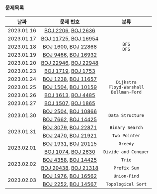 ### 문제목록
<table>
<thead>
  <th scope="col">날짜</th>
  <th scope="col">문제 번호</th>
  <th scope="col">분류</th>
</thead>
<tbody>
  <tr align="center">
    <td>2023.01.16</td>
    <td><a href="https://github.com/brunchmate/AlgorithmStudy/blob/main/maplejh/BOJ/2206.py">BOJ 2206</a>, <a href="https://github.com/brunchmate/AlgorithmStudy/blob/main/maplejh/BOJ/2636.py">BOJ 2636</a></td>
    <td rowspan="5"><code>BFS</code><br><code>DFS</code></td>
  </tr>
  <tr align="center">
    <td>2023.01.17</td>
    <td><a href="https://github.com/brunchmate/AlgorithmStudy/blob/main/maplejh/BOJ/11725.py">BOJ 11725</a>, <a href="https://github.com/brunchmate/AlgorithmStudy/blob/main/maplejh/BOJ/16954.py">BOJ 16954</a></td>
  </tr>
  <tr align="center">
    <td>2023.01.18</td>
    <td><a href="https://github.com/brunchmate/AlgorithmStudy/blob/main/maplejh/BOJ/1600.py">BOJ 1600</a>, <a href="https://github.com/brunchmate/AlgorithmStudy/blob/main/maplejh/BOJ/22868.py">BOJ 22868</a></td>
  </tr>
  <tr align="center">
    <td>2023.01.19</td>
    <td><a href="https://github.com/brunchmate/AlgorithmStudy/blob/main/maplejh/BOJ/9466.py">BOJ 9466</a>, <a href="https://github.com/brunchmate/AlgorithmStudy/blob/main/maplejh/BOJ/16932.py">BOJ 16932</a></td>
  </tr>
  <tr align="center">
    <td>2023.01.20</td>
    <td><a href="https://github.com/brunchmate/AlgorithmStudy/blob/main/maplejh/BOJ/22946.py">BOJ 22946</a>, <a href="https://github.com/brunchmate/AlgorithmStudy/blob/main/maplejh/BOJ/22948.py">BOJ 22948</a></td>
  </tr>
  <tr align="center">
    <td>2023.01.23</td>
    <td><a href="https://github.com/brunchmate/AlgorithmStudy/blob/main/maplejh/BOJ/1719.py">BOJ 1719</a>, <a href="https://github.com/brunchmate/AlgorithmStudy/blob/main/maplejh/BOJ/1753.py">BOJ 1753</a></td>
    <td rowspan="5"><code>Dijkstra</code><br><code>Floyd-Warshall</code><br><code>Bellman-Ford</code></td>
  </tr>
  <tr align="center">
    <td>2023.01.24</td>
    <td><a href="https://github.com/brunchmate/AlgorithmStudy/blob/main/maplejh/BOJ/1238.py">BOJ 1238</a>, <a href="https://github.com/brunchmate/AlgorithmStudy/blob/main/maplejh/BOJ/11657.py">BOJ 11657</a></td>
  </tr>
  <tr align="center">
    <td>2023.01.25</td>
    <td><a href="https://github.com/brunchmate/AlgorithmStudy/blob/main/maplejh/BOJ/1504.py">BOJ 1504</a>, <a href="https://github.com/brunchmate/AlgorithmStudy/blob/main/maplejh/BOJ/10159.py">BOJ 10159</a></td>
  </tr>
  <tr align="center">
    <td>2023.01.26</td>
    <td><a href="https://github.com/brunchmate/AlgorithmStudy/blob/main/maplejh/BOJ/1613.py">BOJ 1613</a>, <a href="https://github.com/brunchmate/AlgorithmStudy/blob/main/maplejh/BOJ/4485.py">BOJ 4485</a></td>
  </tr>
  <tr align="center">
    <td>2023.01.27</td>
    <td><a href="https://github.com/brunchmate/AlgorithmStudy/blob/main/maplejh/BOJ/1507.py">BOJ 1507</a>, <a href="https://github.com/brunchmate/AlgorithmStudy/blob/main/maplejh/BOJ/1865.py">BOJ 1865</a></td>
  </tr>
  <tr align="center">
    <td rowspan="2">2023.01.30</td>
    <td><a href="https://github.com/brunchmate/AlgorithmStudy/blob/main/maplejh/BOJ/2504.py">BOJ 2504</a>, <a href="https://github.com/brunchmate/AlgorithmStudy/blob/main/maplejh/BOJ/10866.py">BOJ 10866</a></td>
    <td rowspan="2"><code>Data Structure</code></td>
  </tr>
  <tr align="center">
    <td><a href="https://github.com/brunchmate/AlgorithmStudy/blob/main/maplejh/BOJ/7662.py">BOJ 7662</a>, <a href="https://github.com/brunchmate/AlgorithmStudy/blob/main/maplejh/BOJ/14425.py">BOJ 14425</a></td>
  </tr>
  <tr align="center">
    <td rowspan="2">2023.01.31</td>
    <td><a href="https://github.com/brunchmate/AlgorithmStudy/blob/main/maplejh/BOJ/3079.py">BOJ 3079</a>, <a href="https://github.com/brunchmate/AlgorithmStudy/blob/main/maplejh/BOJ/22871.py">BOJ 22871</a></td>
    <td><code>Binary Search</code></td>
  </tr>
  <tr align="center">
    <td><a href="https://github.com/brunchmate/AlgorithmStudy/blob/main/maplejh/BOJ/2470.py">BOJ 2470</a>, <a href="https://github.com/brunchmate/AlgorithmStudy/blob/main/maplejh/BOJ/21921.py">BOJ 21921</a></td>
    <td><code>Two Pointer</code></td>
  </tr>
  <tr align="center">
    <td rowspan="2">2023.02.01</td>
    <td><a href="https://github.com/brunchmate/AlgorithmStudy/blob/main/maplejh/BOJ/1931.py">BOJ 1931</a>, <a href="https://github.com/brunchmate/AlgorithmStudy/blob/main/maplejh/BOJ/20115.py">BOJ 20115</a></td>
    <td><code>Greedy</code></td>
  </tr>
  <tr align="center">
    <td><a href="https://github.com/brunchmate/AlgorithmStudy/blob/main/maplejh/BOJ/1074.py">BOJ 1074</a>, <a href="https://github.com/brunchmate/AlgorithmStudy/blob/main/maplejh/BOJ/2630.py">BOJ 2630</a></td>
    <td><code>Divide and Conquer</code></td>
  </tr>
  <tr align="center">
    <td rowspan="2">2023.02.02</td>
    <td><a href="https://github.com/brunchmate/AlgorithmStudy/blob/main/maplejh/BOJ/4358.py">BOJ 4358</a>, <a href="https://github.com/brunchmate/AlgorithmStudy/blob/main/maplejh/BOJ/14425.py">BOJ 14425</a></td>
    <td><code>Trie</code></td>
  </tr>
  <tr align="center">
    <td><a href="https://github.com/brunchmate/AlgorithmStudy/blob/main/maplejh/BOJ/20438.py">BOJ 20438</a>, <a href="https://github.com/brunchmate/AlgorithmStudy/blob/main/maplejh/BOJ/21318.py">BOJ 21318</a></td>
    <td><code>Prefix Sum</code></td>
  </tr>
  <tr align="center">
    <td rowspan="2">2023.02.03</td>
    <td><a href="https://github.com/brunchmate/AlgorithmStudy/blob/main/maplejh/BOJ/1976.py">BOJ 1976</a>, <a href="https://github.com/brunchmate/AlgorithmStudy/blob/main/maplejh/BOJ/16562.py">BOJ 16562</a></td>
    <td><code>Union-Find</code></td>
  </tr>
  <tr align="center">
    <td><a href="https://github.com/brunchmate/AlgorithmStudy/blob/main/maplejh/BOJ/2252.py">BOJ 2252</a>, <a href="https://github.com/brunchmate/AlgorithmStudy/blob/main/maplejh/BOJ/14567.py">BOJ 14567</a></td>
    <td><code>Topological Sort</code></td>
  </tr>
</tbody>
</table>